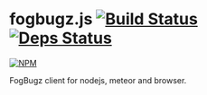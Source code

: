 # fogbugz.js [![Build Status][status]][statusurl] [![Deps Status][depstatus]][depstatusurl]

[![NPM][npm]](https://nodei.co/npm/fogbugz.js/)

FogBugz client for nodejs, meteor and browser.

[status]: https://drone.io/github.com/sergeyt/fogbugz.js/status.png
[statusurl]: https://drone.io/github.com/sergeyt/fogbugz.js/latest
[depstatus]: https://david-dm.org/sergeyt/fogbugz.js.png
[depstatusurl]: https://david-dm.org/sergeyt/fogbugz.js
[npm]: https://nodei.co/npm/fogbugz.js.png?downloads=true&stars=true
